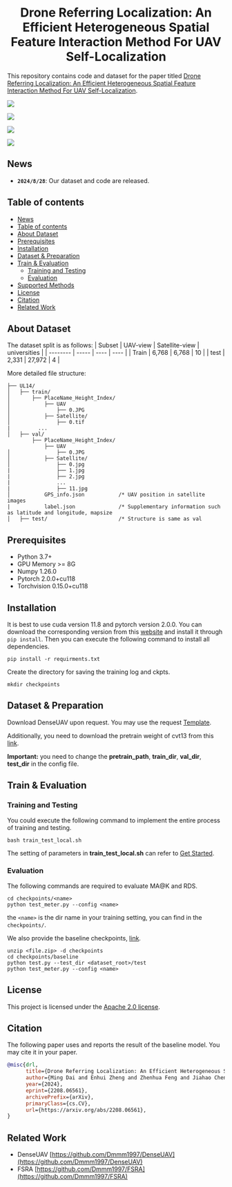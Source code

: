 <h1 align="center"> Drone Referring Localization: An Efficient Heterogeneous Spatial Feature Interaction Method For UAV Self-Localization </h1>

This repository contains code and dataset for the paper titled [Drone Referring Localization: An Efficient Heterogeneous Spatial Feature Interaction Method For UAV Self-Localization](https://arxiv.org/pdf/2208.06561).

![](docs/images/retrival_vs_FPI.jpg)

![](docs/images/dataset_visual.jpg)

![](docs/images/framework.jpg)

![](docs/images/visualization.jpg)

## News

- **`2024/8/28`**: Our dataset and code are released.

## Table of contents

- [News](#news)
- [Table of contents](#table-of-contents)
- [About Dataset](#about-dataset)
- [Prerequisites](#prerequisites)
- [Installation](#installation)
- [Dataset \& Preparation](#dataset--preparation)
- [Train \& Evaluation](#train--evaluation)
  - [Training and Testing](#training-and-testing)
  - [Evaluation](#evaluation)
- [Supported Methods](#supported-methods)
- [License](#license)
- [Citation](#citation)
- [Related Work](#related-work)

## About Dataset

The dataset split is as follows:
| Subset | UAV-view | Satellite-view | universities |
| -------- | ----- | ---- | ---- |
| Train | 6,768 | 6,768 | 10 |
| test | 2,331 | 27,972 | 4 |

More detailed file structure:

```
├── UL14/
│   ├── train/
│       ├── PlaceName_Height_Index/                  
│           ├── UAV
│               ├── 0.JPG
│           ├── Satellite/              
│               ├── 0.tif
|         ...
│   ├── val/
        ├── PlaceName_Height_Index/
            ├── UAV
│               ├── 0.JPG
│           ├── Satellite/       
│               ├── 0.jpg
|               ├── 1.jpg
|               ├── 2.jpg
|               ...
|               ├── 11.jpg
│           GPS_info.json           /* UAV position in satellite images
|           label.json              /* Supplementary information such as latitude and longitude, mapsize
│   ├── test/                       /* Structure is same as val
```

## Prerequisites

- Python 3.7+
- GPU Memory >= 8G
- Numpy 1.26.0
- Pytorch 2.0.0+cu118
- Torchvision 0.15.0+cu118

## Installation

It is best to use cuda version 11.8 and pytorch version 2.0.0. You can download the corresponding version from this [website](https://download.pytorch.org/whl/torch_stable.html) and install it through `pip install`. Then you can execute the following command to install all dependencies.

```
pip install -r requirments.txt
```

Create the directory for saving the training log and ckpts.

```
mkdir checkpoints
```

## Dataset & Preparation

Download DenseUAV upon request. You may use the request [Template](docs/request.md).

Additionally, you need to download the pretrain weight of cvt13 from this [link](https://onedrive.live.com/?authkey=%21AMXesxbtKwsdryE&id=56B9F9C97F261712%2115004&cid=56B9F9C97F261712).

**Important:** you need to change the **pretrain_path**, **train_dir**, **val_dir**, **test_dir** in the config file.

## Train & Evaluation

### Training and Testing

You could execute the following command to implement the entire process of training and testing.

```
bash train_test_local.sh
```

The setting of parameters in **train_test_local.sh** can refer to [Get Started](docs/get_start.md).

### Evaluation

The following commands are required to evaluate MA@K and RDS.

```
cd checkpoints/<name>
python test_meter.py --config <name>
```

the `<name>` is the dir name in your training setting, you can find in the `checkpoints/`.

We also provide the baseline checkpoints, [link](https://seunic-my.sharepoint.cn/:u:/g/personal/230238525_seu_edu_cn/Ean86T_8T2xPglxGXuf05xcBgrQNoUtcBrXS97wkGNfAAA?e=Tgk5vm).

```
unzip <file.zip> -d checkpoints
cd checkpoints/baseline
python test.py --test_dir <dataset_root>/test
python test_meter.py --config <name>
```

## License

This project is licensed under the [Apache 2.0 license](https://github.com/Dmmm1997/DenseUAV//blob/main/LICENSE).

## Citation

The following paper uses and reports the result of the baseline model. You may cite it in your paper.

```bibtex
@misc{drl,
      title={Drone Referring Localization: An Efficient Heterogeneous Spatial Feature Interaction Method For UAV Self-Localization}, 
      author={Ming Dai and Enhui Zheng and Zhenhua Feng and Jiahao Chen and Wankou Yang},
      year={2024},
      eprint={2208.06561},
      archivePrefix={arXiv},
      primaryClass={cs.CV},
      url={https://arxiv.org/abs/2208.06561}, 
}
```

## Related Work

- DenseUAV [https://github.com/Dmmm1997/DenseUAV](https://github.com/Dmmm1997/DenseUAV)
- FSRA [https://github.com/Dmmm1997/FSRA](https://github.com/Dmmm1997/FSRA)

